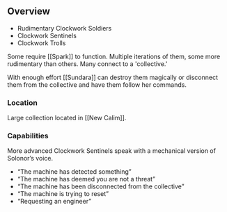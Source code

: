 ## Overview
- Rudimentary Clockwork Soldiers
- Clockwork Sentinels 
- Clockwork Trolls

Some require [[Spark]] to function. Multiple iterations of them, some more rudimentary than others. Many connect to a 'collective.' 

With enough effort [[Sundara]] can destroy them magically or disconnect them from the collective and have them follow her commands.

### Location
Large collection located in [[New Calim]].

### Capabilities
More advanced Clockwork Sentinels speak with a mechanical version of Solonor’s voice. 
- “The machine has detected something”
- “The machine has deemed you are not a threat”
- “The machine has been disconnected from the collective”
- “The machine is trying to reset”
- “Requesting an engineer”

